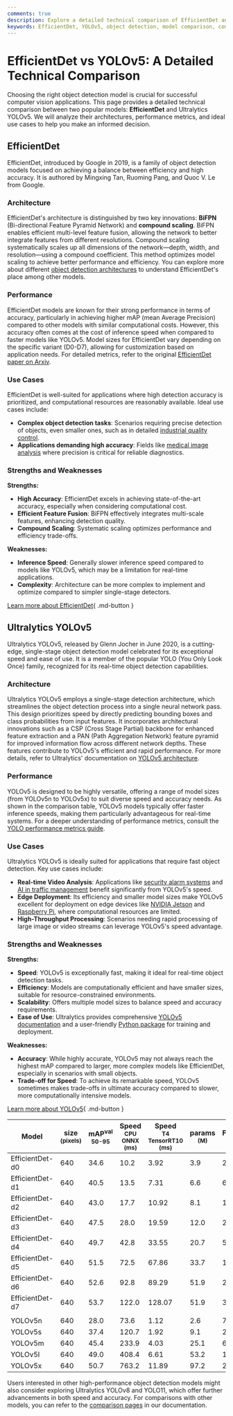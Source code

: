 ```yaml
---
comments: true
description: Explore a detailed technical comparison of EfficientDet and YOLOv5. Learn their strengths, weaknesses, and ideal use cases for object detection.
keywords: EfficientDet, YOLOv5, object detection, model comparison, computer vision, Ultralytics, performance metrics, inference speed, mAP, architecture
---
```


# EfficientDet vs YOLOv5: A Detailed Technical Comparison

Choosing the right object detection model is crucial for successful computer vision applications. This page provides a detailed technical comparison between two popular models: **EfficientDet** and Ultralytics YOLOv5. We will analyze their architectures, performance metrics, and ideal use cases to help you make an informed decision.

<script async src="https://cdn.jsdelivr.net/npm/chart.js"></script>
<script defer src="../../javascript/benchmark.js"></script>

<canvas id="modelComparisonChart" width="1024" height="400" active-models='["EfficientDet", "YOLOv5"]'></canvas>

## EfficientDet

EfficientDet, introduced by Google in 2019, is a family of object detection models focused on achieving a balance between efficiency and high accuracy. It is authored by Mingxing Tan, Ruoming Pang, and Quoc V. Le from Google.

### Architecture

EfficientDet's architecture is distinguished by two key innovations: **BiFPN** (Bi-directional Feature Pyramid Network) and **compound scaling**. BiFPN enables efficient multi-level feature fusion, allowing the network to better integrate features from different resolutions. Compound scaling systematically scales up all dimensions of the network—depth, width, and resolution—using a compound coefficient. This method optimizes model scaling to achieve better performance and efficiency. You can explore more about different [object detection architectures](https://www.ultralytics.com/glossary/object-detection-architectures) to understand EfficientDet's place among other models.

### Performance

EfficientDet models are known for their strong performance in terms of accuracy, particularly in achieving higher mAP (mean Average Precision) compared to other models with similar computational costs. However, this accuracy often comes at the cost of inference speed when compared to faster models like YOLOv5. Model sizes for EfficientDet vary depending on the specific variant (D0-D7), allowing for customization based on application needs. For detailed metrics, refer to the original [EfficientDet paper on Arxiv](https://arxiv.org/abs/1911.09070).

### Use Cases

EfficientDet is well-suited for applications where high detection accuracy is prioritized, and computational resources are reasonably available. Ideal use cases include:

- **Complex object detection tasks**: Scenarios requiring precise detection of objects, even smaller ones, such as in detailed [industrial quality control](https://www.ultralytics.com/blog/improving-manufacturing-with-computer-vision).
- **Applications demanding high accuracy**: Fields like [medical image analysis](https://www.ultralytics.com/blog/using-yolo11-for-tumor-detection-in-medical-imaging) where precision is critical for reliable diagnostics.

### Strengths and Weaknesses

**Strengths:**

- **High Accuracy**: EfficientDet excels in achieving state-of-the-art accuracy, especially when considering computational cost.
- **Efficient Feature Fusion**: BiFPN effectively integrates multi-scale features, enhancing detection quality.
- **Compound Scaling**: Systematic scaling optimizes performance and efficiency trade-offs.

**Weaknesses:**

- **Inference Speed**: Generally slower inference speed compared to models like YOLOv5, which may be a limitation for real-time applications.
- **Complexity**: Architecture can be more complex to implement and optimize compared to simpler single-stage detectors.

[Learn more about EfficientDet](https://github.com/google/automl/tree/master/efficientdet#readme){ .md-button }

## Ultralytics YOLOv5

Ultralytics YOLOv5, released by Glenn Jocher in June 2020, is a cutting-edge, single-stage object detection model celebrated for its exceptional speed and ease of use. It is a member of the popular YOLO (You Only Look Once) family, recognized for its real-time object detection capabilities.

### Architecture

Ultralytics YOLOv5 employs a single-stage detection architecture, which streamlines the object detection process into a single neural network pass. This design prioritizes speed by directly predicting bounding boxes and class probabilities from input features. It incorporates architectural innovations such as a CSP (Cross Stage Partial) backbone for enhanced feature extraction and a PAN (Path Aggregation Network) feature pyramid for improved information flow across different network depths. These features contribute to YOLOv5's efficient and rapid performance. For more details, refer to Ultralytics' documentation on [YOLOv5 architecture](https://docs.ultralytics.com/models/yolov5/).

### Performance

YOLOv5 is designed to be highly versatile, offering a range of model sizes (from YOLOv5n to YOLOv5x) to suit diverse speed and accuracy needs. As shown in the comparison table, YOLOv5 models typically offer faster inference speeds, making them particularly advantageous for real-time systems. For a deeper understanding of performance metrics, consult the [YOLO performance metrics guide](https://docs.ultralytics.com/guides/yolo-performance-metrics/).

### Use Cases

Ultralytics YOLOv5 is ideally suited for applications that require fast object detection. Key use cases include:

- **Real-time Video Analysis**: Applications like [security alarm systems](https://docs.ultralytics.com/guides/security-alarm-system/) and [AI in traffic management](https://www.ultralytics.com/blog/ai-in-traffic-management-from-congestion-to-coordination) benefit significantly from YOLOv5's speed.
- **Edge Deployment**: Its efficiency and smaller model sizes make YOLOv5 excellent for deployment on edge devices like [NVIDIA Jetson](https://docs.ultralytics.com/guides/nvidia-jetson/) and [Raspberry Pi](https://docs.ultralytics.com/guides/raspberry-pi/), where computational resources are limited.
- **High-Throughput Processing**: Scenarios needing rapid processing of large image or video streams can leverage YOLOv5's speed advantage.

### Strengths and Weaknesses

**Strengths:**

- **Speed**: YOLOv5 is exceptionally fast, making it ideal for real-time object detection tasks.
- **Efficiency**: Models are computationally efficient and have smaller sizes, suitable for resource-constrained environments.
- **Scalability**: Offers multiple model sizes to balance speed and accuracy requirements.
- **Ease of Use**: Ultralytics provides comprehensive [YOLOv5 documentation](https://docs.ultralytics.com/models/yolov5/) and a user-friendly [Python package](https://docs.ultralytics.com/usage/python/) for training and deployment.

**Weaknesses:**

- **Accuracy**: While highly accurate, YOLOv5 may not always reach the highest mAP compared to larger, more complex models like EfficientDet, especially in scenarios with small objects.
- **Trade-off for Speed**: To achieve its remarkable speed, YOLOv5 sometimes makes trade-offs in ultimate accuracy compared to slower, more computationally intensive models.

[Learn more about YOLOv5](https://docs.ultralytics.com/models/yolov5/){ .md-button }

| Model           | size<br><sup>(pixels) | mAP<sup>val<br>50-95 | Speed<br><sup>CPU ONNX<br>(ms) | Speed<br><sup>T4 TensorRT10<br>(ms) | params<br><sup>(M) | FLOPs<br><sup>(B) |
|-----------------|-----------------------|----------------------|--------------------------------|-------------------------------------|--------------------|-------------------|
| EfficientDet-d0 | 640                   | 34.6                 | 10.2                           | 3.92                                | 3.9                | 2.54              |
| EfficientDet-d1 | 640                   | 40.5                 | 13.5                           | 7.31                                | 6.6                | 6.1               |
| EfficientDet-d2 | 640                   | 43.0                 | 17.7                           | 10.92                               | 8.1                | 11.0              |
| EfficientDet-d3 | 640                   | 47.5                 | 28.0                           | 19.59                               | 12.0               | 24.9              |
| EfficientDet-d4 | 640                   | 49.7                 | 42.8                           | 33.55                               | 20.7               | 55.2              |
| EfficientDet-d5 | 640                   | 51.5                 | 72.5                           | 67.86                               | 33.7               | 130.0             |
| EfficientDet-d6 | 640                   | 52.6                 | 92.8                           | 89.29                               | 51.9               | 226.0             |
| EfficientDet-d7 | 640                   | 53.7                 | 122.0                          | 128.07                              | 51.9               | 325.0             |
|                 |                       |                      |                                |                                     |                    |                   |
| YOLOv5n         | 640                   | 28.0                 | 73.6                           | 1.12                                | 2.6                | 7.7               |
| YOLOv5s         | 640                   | 37.4                 | 120.7                          | 1.92                                | 9.1                | 24.0              |
| YOLOv5m         | 640                   | 45.4                 | 233.9                          | 4.03                                | 25.1               | 64.2              |
| YOLOv5l         | 640                   | 49.0                 | 408.4                          | 6.61                                | 53.2               | 135.0             |
| YOLOv5x         | 640                   | 50.7                 | 763.2                          | 11.89                               | 97.2               | 246.4             |

Users interested in other high-performance object detection models might also consider exploring Ultralytics YOLOv8 and YOLO11, which offer further advancements in both speed and accuracy. For comparisons with other models, you can refer to the [comparison pages](https://docs.ultralytics.com/compare/) in our documentation.
